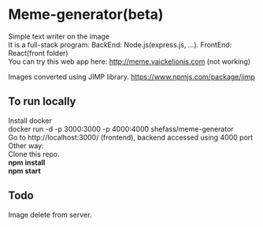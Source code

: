 # Meme-generator(beta)
Simple text writer on the image<br>
It is a full-stack program. BackEnd: Node.js(express.js, ...). FrontEnd: React(front folder)<br>
You can try this web app here: http://meme.vaickelionis.com (not working) <br>

Images converted using JIMP library.
https://www.npmjs.com/package/jimp

## To run locally
Install docker<br>
docker run -d -p 3000:3000 -p 4000:4000 shefass/meme-generator <br>
Go to http://localhost:3000/ (frontend), backend accessed using 4000 port<br> 
Other way: <br>
Clone this repo.<br>
<b>npm install</b> <br>
<b>npm start</b><br>

## Todo
Image delete from server. <br>
